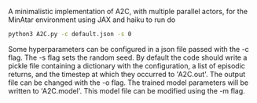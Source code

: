 A minimalistic implementation of A2C, with multiple parallel actors, for the MinAtar environment using JAX and haiku to run do
```bash
python3 A2C.py -c default.json -s 0
```
Some hyperparameters can be configured in a json file passed with the -c flag. The -s flag sets the random seed. By default the code should write a pickle file containing a dictionary with the configuration, a list of episodic returns, and the timestep at which they occurred to 'A2C.out'. The output file can be changed with the -o flag. The trained model parameters will be written to 'A2C.model'. This model file can be modified using the -m flag.
